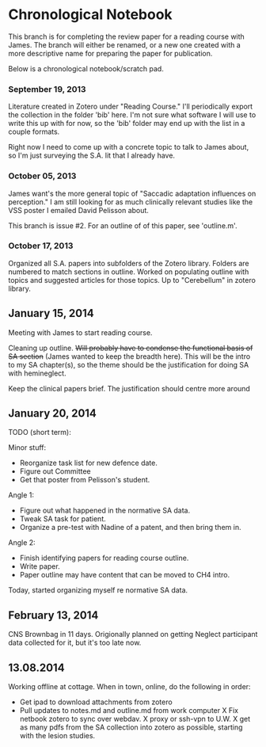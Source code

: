 Chronological Notebook
======================

This branch is for completing the review paper for a reading course
with James. The branch will either be renamed, or a new one created
with a more descriptive name for preparing the paper for publication.

Below is a chronological notebook/scratch pad. 

### September 19, 2013
Literature created in Zotero under "Reading Course." I'll periodically
export the collection in the folder 'bib' here. I'm not sure what
software I will use to write this up with for now, so the 'bib' folder
may end up with the list in a couple formats. 

Right now I need to come up with a concrete topic to talk to James
about, so I'm just surveying the S.A. lit that I already have.

### October 05, 2013
James want's the more general topic of "Saccadic adaptation influences
on perception." I am still looking for as much clinically relevant
studies like the VSS poster I emailed David Pelisson about. 

This branch is issue #2.
For an outline of of this paper, see 'outline.m'. 

### October 17, 2013 
Organized all S.A. papers into subfolders of the Zotero library.
Folders are numbered to match sections in outline. Worked on
populating outline with topics and suggested articles for those
topics. Up to "Cerebellum" in zotero library.

## January 15, 2014 
Meeting with James to start reading course.

Cleaning up outline. ~~Will probably have to condense the functional
basis of SA section~~ (James wanted to keep the breadth here). This
will be the intro to my SA chapter(s), so the theme should be the
justification for doing SA with hemineglect.

Keep the clinical papers brief. The justification should centre more 
around 

## January 20, 2014 
TODO (short term):

Minor stuff:
* Reorganize task list for new defence date.
* Figure out Committee
* Get that poster from Pelisson's student.

Angle 1:
* Figure out what happened in the normative SA data.
* Tweak SA task for patient.
* Organize a pre-test with Nadine of a patent, and then bring them in.

Angle 2:
* Finish identifying papers for reading course outline.
* Write paper.
* Paper outline may have content that can be moved to CH4 intro. 

Today, started organizing myself re normative SA data. 

## February 13, 2014
CNS Brownbag in 11 days. Origionally planned on getting Neglect 
participant data collected for it, but it's too late now. 


## 13.08.2014
Working offline at cottage. When in town, online, do the following in order:

- Get ipad to download attachments from zotero
- Pull updates to notes.md and outline.md from work computer
X Fix netbook zotero to sync over webdav.
X proxy or ssh-vpn to U.W.
X get as many pdfs from the SA collection into zotero as possible, 
starting with the lesion studies. 

 
